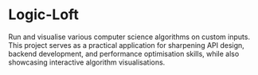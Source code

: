 # Logic-Loft
Run and visualise various computer science algorithms on custom inputs. This project serves as a practical application for sharpening API design, backend development, and performance optimisation skills, while also showcasing interactive algorithm visualisations.

